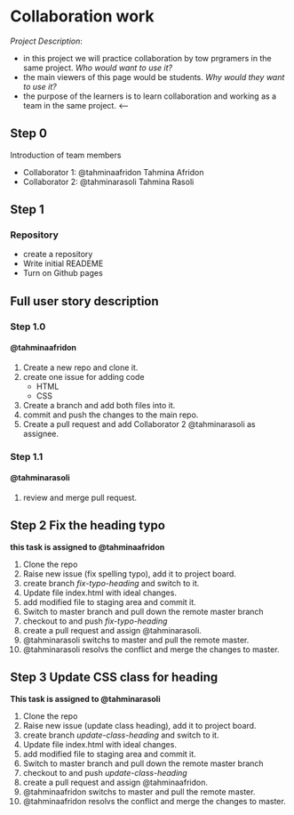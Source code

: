 # Collaboration work
*Project Description*:
* in this project we will practice collaboration by tow prgramers in the same project.
*Who would want to use it?*
* the main viewers of this page would be students. 
*Why would they want to use it?*
* the purpose of the learners is to learn collaboration and working as a team in the same project.
<--
## Step 0
Introduction of team members
* Collaborator 1:
@tahminaafridon Tahmina Afridon
* Collaborator 2:
@tahminarasoli Tahmina Rasoli
## Step 1
### Repository 
* create a repository
* Write initial READEME
* Turn on Github pages


## Full user story description
### Step 1.0 
#### @tahminaafridon 
1. Create a new repo and clone it.
2. create one issue for adding code 
    * HTML
    * CSS
3. Create a branch and add both files into it.
4. commit and push the changes to the main repo.
5. Create a pull request and add Collaborator 2 @tahminarasoli as assignee.

### Step 1.1 
#### @tahminarasoli
1. review and merge pull request.

## Step 2 Fix the heading typo
**this task is assigned to @tahminaafridon**
1. Clone the repo
2. Raise new issue (fix spelling typo), add it to project board.
3. create branch *fix-typo-heading* and switch to it.
4. Update file index.html with ideal changes.
5. add modified file to staging area and commit it.
6. Switch to master branch and pull down the remote master branch
7. checkout to and push *fix-typo-heading* 
8. create a pull request and assign @tahminarasoli.
9. @tahminarasoli switchs to master and pull the remote master.
10. @tahminarasoli resolvs the conflict and merge the changes to master.

## Step 3 Update CSS class for heading 
**This task is assigned to @tahminarasoli**
1. Clone the repo
2. Raise new issue (update class heading), add it to project board.
3. create branch *update-class-heading* and switch to it.
4. Update file index.html with ideal changes.
5. add modified file to staging area and commit it.
6. Switch to master branch and pull down the remote master branch
7. checkout to and push *update-class-heading* 
8. create a pull request and assign @tahminaafridon.
9. @tahminaafridon switchs to master and pull the remote master.
10. @tahminaafridon resolvs the conflict and merge the changes to master.


